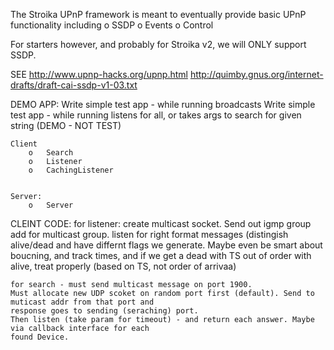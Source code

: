 The Stroika UPnP framework is meant to eventually provide basic UPnP functionality
including
	o	SSDP
	o	Events
	o	Control
	
For starters however, and probably for Stroika v2, we will ONLY support SSDP.


SEE
	http://www.upnp-hacks.org/upnp.html
	http://quimby.gnus.org/internet-drafts/draft-cai-ssdp-v1-03.txt

	

DEMO APP:
	Write simple test app - while running broadcasts
	Write simple test app - while running listens for all, or takes args to search for given string
	(DEMO - NOT TEST)
		

	Client
		o	Search
		o	Listener
		o	CachingListener
		
		
	Server:
		o	Server
		

CLEINT CODE:
	for listener: 
		create multicast socket. Send out igmp group add for multicast group.
		listen for right format messages (distingish alive/dead and have differnt flags
		we generate. Maybe even be smart about boucning, and track times, and if we get
		a dead with TS out of order with alive, treat properly (based on TS, not order of
		arrivaa)
		
	for search - must send multicast message on port 1900.
	Must allocate new UDP scoket on random port first (default). Send to muticast addr from that port and
	response goes to sending (seraching) port.
	Then listen (take param for timeout) - and return each answer. Maybe via callback interface for each
	found Device.
	
